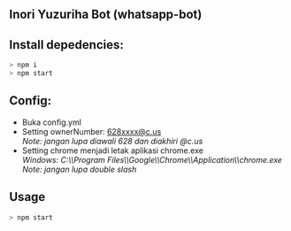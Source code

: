 ## Inori Yuzuriha Bot (whatsapp-bot)

## **Install depedencies:**

```bash
> npm i
> npm start
```

## **Config:**

-   Buka config.yml
-   Setting ownerNumber: 628xxxx@c.us
    <br><em>Note: jangan lupa diawali 628 dan diakhiri @c.us</em>
-   Setting chrome menjadi letak aplikasi chrome.exe
    <br><em>Windows: C:\\\Program Files\\\Google\\\Chrome\\\Application\\\chrome.exe</em>
    <br><em>Note: jangan lupa double slash</em>

## **Usage**

```bash
> npm start
```
